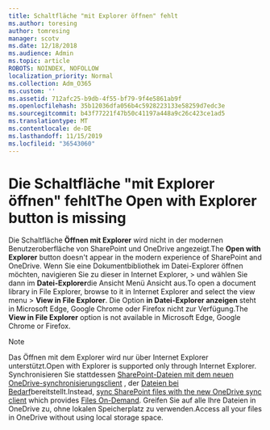 ```yaml
---
title: Schaltfläche "mit Explorer öffnen" fehlt
ms.author: toresing
author: tomresing
manager: scotv
ms.date: 12/18/2018
ms.audience: Admin
ms.topic: article
ROBOTS: NOINDEX, NOFOLLOW
localization_priority: Normal
ms.collection: Adm_O365
ms.custom: ''
ms.assetid: 712afc25-b9db-4f55-bf79-9f4e5861ab9f
ms.openlocfilehash: 35b12036dfa056b4c5928223133e58259d7edc3e
ms.sourcegitcommit: b43f77221f47b50c41197a448a9c26c423ce1ad5
ms.translationtype: MT
ms.contentlocale: de-DE
ms.lasthandoff: 11/15/2019
ms.locfileid: "36543060"
---
```

# <a name="the-open-with-explorer-button-is-missing"></a><span data-ttu-id="109e9-102">Die Schaltfläche "mit Explorer öffnen" fehlt</span><span class="sxs-lookup"><span data-stu-id="109e9-102">The Open with Explorer button is missing</span></span>

<span data-ttu-id="109e9-103">Die Schaltfläche **Öffnen mit Explorer** wird nicht in der modernen Benutzeroberfläche von SharePoint und OneDrive angezeigt.</span><span class="sxs-lookup"><span data-stu-id="109e9-103">The **Open with Explorer** button doesn't appear in the modern experience of SharePoint and OneDrive.</span></span> <span data-ttu-id="109e9-104">Wenn Sie eine Dokumentbibliothek im Datei-Explorer öffnen möchten, navigieren Sie zu dieser in Internet Explorer, \> und wählen Sie dann im **Datei-Explorer**die Ansicht Menü Ansicht aus.</span><span class="sxs-lookup"><span data-stu-id="109e9-104">To open a document library in File Explorer, browse to it in Internet Explorer and select the view menu \> **View in File Explorer**.</span></span> <span data-ttu-id="109e9-105">Die Option **in Datei-Explorer anzeigen** steht in Microsoft Edge, Google Chrome oder Firefox nicht zur Verfügung.</span><span class="sxs-lookup"><span data-stu-id="109e9-105">The **View in File Explorer** option is not available in Microsoft Edge, Google Chrome or Firefox.</span></span> 
  
> [!NOTE]
> <span data-ttu-id="109e9-106">Das Öffnen mit dem Explorer wird nur über Internet Explorer unterstützt.</span><span class="sxs-lookup"><span data-stu-id="109e9-106">Open with Explorer is supported only through Internet Explorer.</span></span> <span data-ttu-id="109e9-107">Synchronisieren Sie stattdessen [SharePoint-Dateien mit dem neuen OneDrive-synchronisierungsclient](https://support.office.com/article/6de9ede8-5b6e-4503-80b2-6190f3354a88.aspx) , der [Dateien bei Bedarf](https://support.office.com/article/0e6860d3-d9f3-4971-b321-7092438fb38e.aspx)bereitstellt.</span><span class="sxs-lookup"><span data-stu-id="109e9-107">Instead, [sync SharePoint files with the new OneDrive sync client](https://support.office.com/article/6de9ede8-5b6e-4503-80b2-6190f3354a88.aspx) which provides [Files On-Demand](https://support.office.com/article/0e6860d3-d9f3-4971-b321-7092438fb38e.aspx).</span></span> <span data-ttu-id="109e9-108">Greifen Sie auf alle Ihre Dateien in OneDrive zu, ohne lokalen Speicherplatz zu verwenden.</span><span class="sxs-lookup"><span data-stu-id="109e9-108">Access all your files in OneDrive without using local storage space.</span></span> 
  

